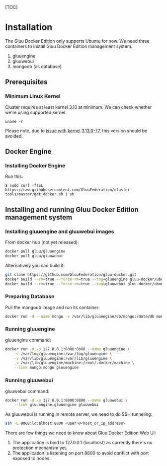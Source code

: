 [TOC]

# Installation

The Gluu Docker Edition only supports Ubuntu for now. We need three containers to install Gluu Docker Edition management system.

1. gluuengine
2. gluuwebui
3. mongodb (as database)

## Prerequisites

### Minimum Linux Kernel

Cluster requires at least kernel 3.10 at minimum. We can check whether we're using supported kernel.

    uname -r

Please note, due to [issue with kernel 3.13.0-77](../known-issues#unsupported-kernel), this version should be avoided.

## Docker Engine

### Installing Docker Engine

Run this:

```
$ sudo curl -fsSL https://raw.githubusercontent.com/GluuFederation/cluster-tools/master/get_docker.sh | sh
```

## Installing and running Gluu Docker Edition management system

### Installing gluuengine and gluuwebui images

From docker hub (not yet released):

```sh
docker pull gluu/gluuengine
docker pull gluu/gluuwebui
```

Alternatively you can build it:

```sh
git clone https://github.com/GluuFederation/gluu-docker.git
docker build --rm=true --force-rm=true --tag=gluuengine gluu-docker/ubuntu/14.04/gluuengine
docker build --rm=true --force-rm=true --tag=gluuwebui gluu-docker/ubuntu/14.04/gluuwebui
```

### Preparing Database

Pull the mongodb image and run its container:

```sh
docker run -d --name mongo -v /var/lib/gluuengine/db/mongo:/data/db mongo
```

### Running gluuengine

gluuengine command:

```sh
docker run -d -p 127.0.0.1:8080:8080 --name gluuengine \
    -v /var/log/gluuengine:/var/log/gluuengine \
    -v /var/lib/gluuengine:/var/lib/gluuengine \
    -v /var/lib/gluuengine/machine:/root/.docker/machine \
    --link mongo:mongo gluuengine
```

### Running gluuwebui

gluuwebui command:

```sh
docker run -d -p 127.0.0.1:8800:8800 --name gluuwebui \
    --link gluuengine:gluuengine gluuwebui
```

As gluuwebui is running in remote server, we need to do SSH tunneling:

```sh
ssh -L 8800:localhost:8800 <user>@<host_or_ip_address>
```

There are few things we need to know about Gluu Docker Edition Web UI:

1. The application is bind to 127.0.0.1 (localhost) as currently there's no protection mechanism yet.
2. The application is listening on port 8800 to avoid conflict with port exposed to nodes.
